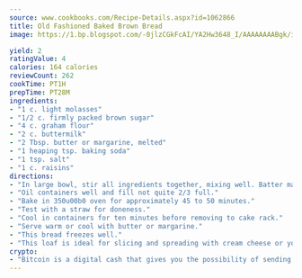 ```yaml
---
source: www.cookbooks.com/Recipe-Details.aspx?id=1062866
title: Old Fashioned Baked Brown Bread
image: https://1.bp.blogspot.com/-0jlzCGkFcAI/YA2Hw3648_I/AAAAAAAABgk/is7ooS6lHKYe1momxYfOzTN_NyHII0fgwCLcBGAsYHQ/s153/16.png

yield: 2
ratingValue: 4
calories: 164 calories
reviewCount: 262
cookTime: PT1H
prepTime: PT28M
ingredients:
- "1 c. light molasses"
- "1/2 c. firmly packed brown sugar"
- "4 c. graham flour"
- "2 c. buttermilk"
- "2 Tbsp. butter or margarine, melted"
- "1 heaping tsp. baking soda"
- "1 tsp. salt"
- "1 c. raisins"
directions:
- "In large bowl, stir all ingredients together, mixing well. Batter makes enough to fill 8 10 3/4 ounce soup cans."
- "Oil containers well and fill not quite 2/3 full."
- "Bake in 350u00b0 oven for approximately 45 to 50 minutes."
- "Test with a straw for doneness."
- "Cool in containers for ten minutes before removing to cake rack."
- "Serve warm or cool with butter or margarine."
- "This bread freezes well."
- "This loaf is ideal for slicing and spreading with cream cheese or your choice of spread."
crypto:
- "Bitcoin is a digital cash that gives you the possibility of sending money all over the world, instantly and without a fee."
---
```

